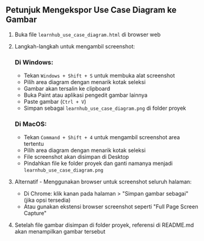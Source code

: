 ## Petunjuk Mengekspor Use Case Diagram ke Gambar

1. Buka file `learnhub_use_case_diagram.html` di browser web
2. Langkah-langkah untuk mengambil screenshot:
   
   ### Di Windows:
   - Tekan `Windows + Shift + S` untuk membuka alat screenshot
   - Pilih area diagram dengan menarik kotak seleksi
   - Gambar akan tersalin ke clipboard
   - Buka Paint atau aplikasi pengedit gambar lainnya
   - Paste gambar (`Ctrl + V`)
   - Simpan sebagai `learnhub_use_case_diagram.png` di folder proyek

   ### Di MacOS:
   - Tekan `Command + Shift + 4` untuk mengambil screenshot area tertentu
   - Pilih area diagram dengan menarik kotak seleksi
   - File screenshot akan disimpan di Desktop
   - Pindahkan file ke folder proyek dan ganti namanya menjadi `learnhub_use_case_diagram.png`

3. Alternatif - Menggunakan browser untuk screenshot seluruh halaman:
   - Di Chrome: klik kanan pada halaman > "Simpan gambar sebagai" (jika opsi tersedia)
   - Atau gunakan ekstensi browser screenshot seperti "Full Page Screen Capture"

4. Setelah file gambar disimpan di folder proyek, referensi di README.md akan menampilkan gambar tersebut
